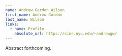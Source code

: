 ```yaml
---
name: Andrew Gordon Wilson
first_name: Andrew Gordon
last_name: Wilson
links:
  - name: Profile
    absolute_url: https://cims.nyu.edu/~andrewgw/
---
```


Abstract forthcoming.